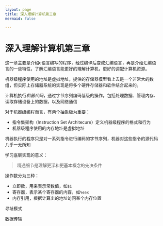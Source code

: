 ```yaml
---
layout: page
title: 深入理解计算机第三章
mermaid: false

---
```


# 深入理解计算机第三章

这一章主要是介绍c语言编写的程序，经过编译后变成汇编语言，再是介绍汇编语言的一些特性，了解汇编语言能更好的理解计算机，更好的调配计算机资源。



机器级程序使用的地址是虚拟地址，提供的存储器模型看上去是一个非常大的数组，但实际上存储器系统的实现是将多个硬件存储器和软件结合起来的。

计算机执行*机器代码*，通过字节序列编码低级的操作，包括处理数据、管理内存、读取存储设备上的数据，以及网络通信



对于机器级编程而言，有两个抽象极为重要：

- 指令集架构（Instruction Set Architecure）定义机器级程序的格式和行为
- 机器级程序使用的内存地址是虚拟地址



机器执行的程序只是对一系列指令进行编码的字节序列，机器对这些指令的源代码几乎一无所知



学习底层实现的意义：

> 精通细节是理解更深和更基本概念的先决条件



操作数分为三种：

- 立即数，用来表示常数值，如`$1`
- 寄存器，表示某个寄存器的内容，如`%eax`
- 内存引用，根据计算出的地址访问某个内存位置



寻址模式



数据传输
